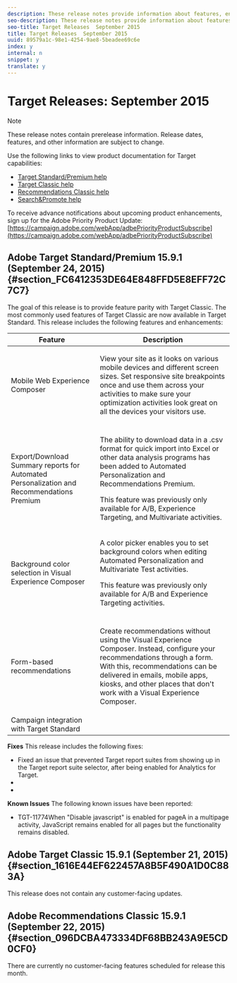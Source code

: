 ```yaml
---
description: These release notes provide information about features, enhancements, fixes, and known issues for the latest or upcoming Target releases.
seo-description: These release notes provide information about features, enhancements, fixes, and known issues for the latest or upcoming Target releases.
seo-title: Target Releases  September 2015
title: Target Releases  September 2015
uuid: 89579a1c-98e1-4254-9ae8-5beadee69c6e
index: y
internal: n
snippet: y
translate: y
---
```


# Target Releases: September 2015


<a id="section_209FD0D5FA5B4EC2AEABB2CC7901612F"></a>


>[!NOTE]
>
>These release notes contain prerelease information. Release dates, features, and other information are subject to change.


Use the following links to view product documentation for Target capabilities:

* [Target Standard/Premium help](https://marketing.adobe.com/resources/help/en_US/target/)
* [Target Classic help](https://marketing.adobe.com/resources/help/en_US/tnt/help/)
* [Recommendations Classic help](https://marketing.adobe.com/resources/help/en_US/rec/)
* [Search&amp;Promote help](https://marketing.adobe.com/resources/help/en_US/snp/)

To receive advance notifications about upcoming product enhancements, sign up for the Adobe Priority Product Update:
[https://campaign.adobe.com/webApp/adbePriorityProductSubscribe](https://campaign.adobe.com/webApp/adbePriorityProductSubscribe) 

## Adobe Target Standard/Premium 15.9.1 (September 24, 2015) {#section_FC6412353DE64E848FFD5E8EFF72C7C7}

The goal of this release is to provide feature parity with Target Classic. The most commonly used features of Target Classic are now available in Target Standard.
This release includes the following features and enhancements:


<table id="table_4BA8DA701BC64427957355E144570EFE"> 
 <thead> 
  <tr> 
   <th colname="col1" class="entry">Feature</th> 
   <th colname="col2" class="entry">Description</th> 
  </tr>
 </thead>
 <tbody> 
  <tr>
   <td colname="col1">Mobile Web Experience Composer</td>
   <td colname="col2"><p>View your site as it looks on various mobile devices and different screen sizes. Set responsive site breakpoints once and use them across your activities to make sure your optimization activities look great on all the devices your visitors use.</p></td>
  </tr>
  <tr>
   <td colname="col1"></td>
   <td colname="col2"></td>
  </tr>
  <tr> 
   <td colname="col1">Export/Download Summary reports for Automated Personalization and Recommendations Premium</td> 
   <td colname="col2"> <p>The ability to download data in a .csv format for quick import into Excel or other data analysis programs has been added to Automated Personalization and Recommendations Premium.</p> <p>This feature was previously only available for A/B, Experience Targeting, and Multivariate activities.</p> </td> 
  </tr> 
  <tr> 
   <td colname="col1">Background color selection in Visual Experience Composer</td> 
   <td colname="col2"> <p>A color picker enables you to set background colors when editing Automated Personalization and Multivariate Test activities.</p> <p>This feature was previously only available for A/B and Experience Targeting activities.</p> </td> 
  </tr> 
  <tr> 
   <td colname="col1"></td> 
   <td colname="col2"></td> 
  </tr> 
  <!-- <row> <entry colname="col1">Built-in options for audience creation. </entry> <entry colname="col2"> </entry> </row> --> 
  <tr> 
   <td colname="col1">Form-based recommendations</td> 
   <td colname="col2"><p>Create recommendations without using the Visual Experience Composer. Instead, configure your recommendations through a form. With this, recommendations can be delivered in emails, mobile apps, kiosks, and other places that don't work with a Visual Experience Composer.</p> </td> 
  </tr> 
  <tr> 
   <td colname="col1">Campaign integration with Target Standard</td> 
   <td colname="col2"> </td> 
  </tr> 
  <!-- <row> <entry colname="col1">Enhanced click tracking configuration </entry> <entry colname="col2"> You can now browse to a different page to set up click tracking for A/B and Experience Targeting activities. </entry> </row> --> 
 </tbody> 
</table>

**Fixes** 
This release includes the following fixes:

* Fixed an issue that prevented Target report suites from showing up in the Target report suite selector, after being enabled for Analytics for Target.
*
*

**Known Issues** 
The following known issues have been reported:

* TGT-11774When "Disable javascript" is enabled for pageA in a multipage activity, JavaScript remains enabled for all pages but the functionality remains disabled.


## Adobe Target Classic 15.9.1 (September 21, 2015) {#section_1616E44EF622457A8B5F490A1D0C883A}

This release does not contain any customer-facing updates.

## Adobe Recommendations Classic 15.9.1 (September 22, 2015) {#section_096DCBA473334DF68BB243A9E5CD0CF0}

There are currently no customer-facing features scheduled for release this month.
